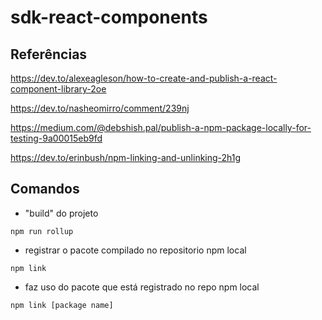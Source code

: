 # sdk-react-components

## Referências

https://dev.to/alexeagleson/how-to-create-and-publish-a-react-component-library-2oe

https://dev.to/nasheomirro/comment/239nj

https://medium.com/@debshish.pal/publish-a-npm-package-locally-for-testing-9a00015eb9fd

https://dev.to/erinbush/npm-linking-and-unlinking-2h1g

## Comandos

- "build" do projeto
 
`npm run rollup`

- registrar o pacote compilado no repositorio npm local
 
`npm link`

- faz uso do pacote que está registrado no repo npm local
 
`npm link [package name]`
